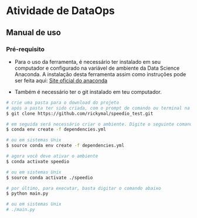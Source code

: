 # Atividade de DataOps

## Manual de uso

### Pré-requisito
- Para o uso da ferramenta, é necessário ter instalado em seu computador e configurado na variável de ambiente da Data Science Anaconda.
A instalação desta ferramenta assim como instruções pode ser feita aqui: [Site oficial do anaconda](https://www.anaconda.com/)

- Também é necessário ter o git instalado em teu computador.

```bash
# crie uma pasta para o download do projeto
# após a pasta ter sido criada, com o prompt de comando ou terminal na paste, digite o seguinte comando
$ git clone https://github.com/rickymal/speedio_test.git

# em seguida será necessário criar o ambiente. Digite o seguinte comando para ambiente windows 
$ conda env create -f dependencies.yml

# ou em sistemas Unix
$ source conda env create -f dependencies.yml

# agora você deve ativar o ambiente
$ conda activate speedio

# ou em sistemas Unix
$ source conda activate ./speedio

# por último, para executar, basta digitar o comando abaixo
$ python main.py

# ou em sistemas Unix
# ./main.py
```